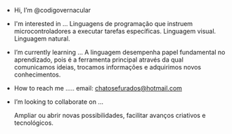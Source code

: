 -  Hi, I’m @codigovernacular
  
-  I'm interested in ...
   Linguagens de programação que instruem microcontroladores a executar tarefas específicas. Linguagem visual. Linguagem natural.
- I’m currently learning ...
  A linguagem desempenha papel fundamental no aprendizado, pois é a ferramenta principal através da qual comunicamos ideias, trocamos informações e adquirimos novos conhecimentos.

- How to reach me .....
  email: chatosefurados@hotmail.com

-  I’m looking to collaborate on ...

   Ampliar ou abrir novas possibilidades, facilitar avanços criativos e tecnológicos.


<!---
codigovernacular/codigovernacular is a ✨ special ✨ repository because its `README.md` (this file) appears on your GitHub profile.
You can click the Preview link to take a look at your changes.
--->

